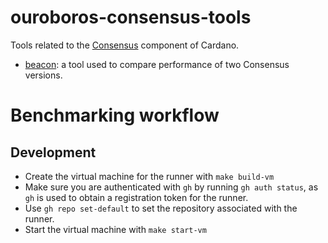 # ouroboros-consensus-tools

Tools related to the [Consensus](https://github.com/input-output-hk/ouroboros-consensus/) component of Cardano.

- [beacon](beacon/README.md): a tool used to compare performance of two Consensus versions.

# Benchmarking workflow



## Development

* Create the virtual machine for the runner with `make build-vm`
* Make sure you are authenticated with `gh` by running `gh auth status`, as
`gh` is used to obtain a registration token for the runner.
* Use `gh repo set-default` to set the repository associated with the runner.
* Start the virtual machine with `make start-vm`
